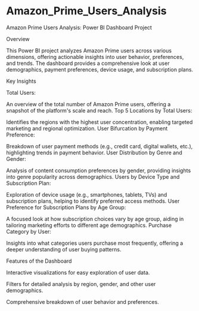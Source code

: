 # Amazon_Prime_Users_Analysis

Amazon Prime Users Analysis: Power BI Dashboard Project



Overview


This Power BI project analyzes Amazon Prime users across various dimensions, offering actionable insights into user behavior, preferences, and trends. The dashboard provides a comprehensive look at user demographics, payment preferences, device usage, and subscription plans.



Key Insights



Total Users:



An overview of the total number of Amazon Prime users, offering a snapshot of the platform's scale and reach.
Top 5 Locations by Total Users:



Identifies the regions with the highest user concentration, enabling targeted marketing and regional optimization.
User Bifurcation by Payment Preference:



Breakdown of user payment methods (e.g., credit card, digital wallets, etc.), highlighting trends in payment behavior.
User Distribution by Genre and Gender:



Analysis of content consumption preferences by gender, providing insights into genre popularity across demographics.
Users by Device Type and Subscription Plan:



Exploration of device usage (e.g., smartphones, tablets, TVs) and subscription plans, helping to identify preferred access methods.
User Preference for Subscription Plans by Age Group:



A focused look at how subscription choices vary by age group, aiding in tailoring marketing efforts to different age demographics.
Purchase Category by User:



Insights into what categories users purchase most frequently, offering a deeper understanding of user buying patterns.







Features of the Dashboard


Interactive visualizations for easy exploration of user data.


Filters for detailed analysis by region, gender, and other user demographics.


Comprehensive breakdown of user behavior and preferences.

